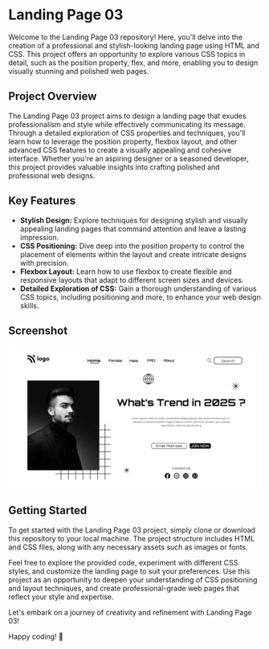 # Landing Page 03

Welcome to the Landing Page 03 repository! Here, you'll delve into the creation of a professional and stylish-looking landing page using HTML and CSS. This project offers an opportunity to explore various CSS topics in detail, such as the position property, flex, and more, enabling you to design visually stunning and polished web pages.

## Project Overview

The Landing Page 03 project aims to design a landing page that exudes professionalism and style while effectively communicating its message. Through a detailed exploration of CSS properties and techniques, you'll learn how to leverage the position property, flexbox layout, and other advanced CSS features to create a visually appealing and cohesive interface. Whether you're an aspiring designer or a seasoned developer, this project provides valuable insights into crafting polished and professional web designs.

## Key Features

- **Stylish Design:** Explore techniques for designing stylish and visually appealing landing pages that command attention and leave a lasting impression.
- **CSS Positioning:** Dive deep into the position property to control the placement of elements within the layout and create intricate designs with precision.
- **Flexbox Layout:** Learn how to use flexbox to create flexible and responsive layouts that adapt to different screen sizes and devices.
- **Detailed Exploration of CSS:** Gain a thorough understanding of various CSS topics, including positioning and more, to enhance your web design skills.

## Screenshot

![Landing Page 03](output.png)

## Getting Started

To get started with the Landing Page 03 project, simply clone or download this repository to your local machine. The project structure includes HTML and CSS files, along with any necessary assets such as images or fonts.

Feel free to explore the provided code, experiment with different CSS styles, and customize the landing page to suit your preferences. Use this project as an opportunity to deepen your understanding of CSS positioning and layout techniques, and create professional-grade web pages that reflect your style and expertise.

Let's embark on a journey of creativity and refinement with Landing Page 03!

Happy coding! 🚀